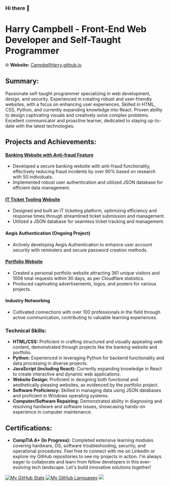 ### Hi there 👋

# Harry Campbell - Front-End Web Developer and Self-Taught Programmer

🌐 **Website:** [CampbellHarry.github.io](https://CampbellHarry.github.io)  
## Summary:

Passionate self-taught programmer specializing in web development, design, and security. Experienced in creating robust and user-friendly websites, with a focus on enhancing user experiences. Skilled in HTML, CSS, Python, and currently expanding knowledge into React. Proven ability to design captivating visuals and creatively solve complex problems. Excellent communicator and proactive learner, dedicated to staying up-to-date with the latest technologies.

## Projects and Achievements:

#### [Banking Website with Anti-fraud Feature](https://github.com/CampbellHarry/Banking1)
- Developed a secure banking website with anti-fraud functionality, effectively reducing fraud incidents by over 90% based on research with 50 individuals.
- Implemented robust user authentication and utilized JSON database for efficient data management.

#### [IT Ticket Tooling Website](https://github.com/CampbellHarry/ticket)
- Designed and built an IT ticketing platform, optimizing efficiency and response times through streamlined ticket submission and management.
- Utilized a JSON database for seamless ticket tracking and management.

#### Aegis Authentication (Ongoing Project)
- Actively developing Aegis Authentication to enhance user account security with reminders and secure password creation methods.

#### [Portfolio Website](https://github.com/CampbellHarry/portfolio)
- Created a personal portfolio website attracting 361 unique visitors and 1006 total requests within 30 days, as per Cloudflare statistics.
- Produced captivating advertisements, logos, and posters for various projects.

#### Industry Networking
- Cultivated connections with over 100 professionals in the field through active communication, contributing to valuable learning experiences.


### Technical Skills:
- **HTML/CSS:** Proficient in crafting structured and visually appealing web content, demonstrated through projects like the banking website and portfolio.
- **Python:** Experienced in leveraging Python for backend functionality and data processing in diverse projects.
- **JavaScript (including React):** Currently expanding knowledge in React to create interactive and dynamic web applications.
- **Website Design:** Proficient in designing both functional and aesthetically pleasing websites, as evidenced by the portfolio project.
- **Software Proficiency:** Skilled in managing data using JSON databases and proficient in Windows operating systems.
- **Computer/Software Repairing:** Demonstrated ability in diagnosing and resolving hardware and software issues, showcasing hands-on experience in computer maintenance.

## Certifications:

- **CompTIA A+ (In Progress):** Completed extensive learning modules covering hardware, OS, software troubleshooting, security, and operational procedures.
Feel free to connect with me on LinkedIn or explore my GitHub repositories to see my projects in action. I'm always eager to collaborate and learn from fellow developers in this ever-evolving tech landscape. Let's build innovative solutions together!


[![My GitHub Stats](https://github-readme-stats.vercel.app/api/?username=CampbellHarry&count_private=false&theme=tokyonight&showicons=true)]()
[![My GitHub Languages](https://github-readme-stats.vercel.app/api/top-langs/?username=CampbellHarry&langs_count=3&theme=tokyonight)]()
![](https://api.ghprofile.me/view?username=SilentSerenityy&color=purple)
